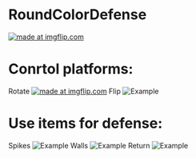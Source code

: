 # RoundColorDefense
<a href="https://imgflip.com/gif/3moa5c"><img src="https://i.imgflip.com/3moa5c.gif" title="made at imgflip.com"/></a>
# Conrtol platforms:
Rotate
<a href="https://imgflip.com/gif/3mo6ag"><img src="https://imgflip.com/gif/3mo6ag" title="made at imgflip.com"/></a>
Flip
<img src="https://imgflip.com/gif/3mo6g3" title="Example"/>
# Use items for defense:
Spikes
<img src="https://imgflip.com/gif/3mo9sx" title="Example"/>
Walls
<img src="https://imgflip.com/gif/3mo9zz" title="Example"/>
Return
<img src="https://imgflip.com/gif/3moa5c" title="Example"/>
